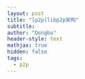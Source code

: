 ```yaml
---
layout: post
title: "[p2p]libp2p架构"
subtitle: 
author: "Dongbo"
header-style: text
mathjax: true
hidden: false
tags:
  - p2p
---
```




